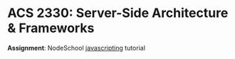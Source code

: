 # ACS 2330: Server-Side Architecture & Frameworks

**Assignment**:
NodeSchool [javascripting](https://github.com/workshopper/javascripting) tutorial